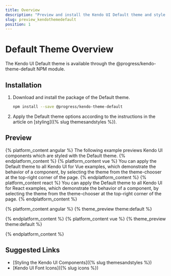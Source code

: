 ```yaml
---
title: Overview
description: "Preview and install the Kendo UI Default theme and style the Kendo UI components in Angular and React projects."
slug: preview_kendothemedefault
position: 1
---
```


# Default Theme Overview

The Kendo UI Default theme is available through the @progress/kendo-theme-default NPM module.

## Installation

1. Download and install the package of the Default theme.

    ```sh
    npm install --save @progress/kendo-theme-default
    ```

1. Apply the Default theme options according to the instructions in the article on [styling]({% slug themesandstyles %}).

## Preview

{% platform_content angular %}
The following example previews Kendo UI components which are styled with the Default theme.
{% endplatform_content %}
{% platform_content vue %}
You can apply the Default theme to all Kendo UI for Vue examples, which demonstrate the behavior of a component, by selecting the theme from the theme-chooser at the top-right corner of the page.
{% endplatform_content %}
{% platform_content react %}
You can apply the Default theme to all Kendo UI for React examples, which demonstrate the behavior of a component, by selecting the theme from the theme-chooser at the top-right corner of the page.
{% endplatform_content %}

{% platform_content angular %}
{% theme_preview theme:default %}
<script async src="{% asset_path theme-preview.js %}"></script>
{% endplatform_content %}
{% platform_content vue %}
{% theme_preview theme:default %}
<script async src="{% asset_path vue-theme-preview.js %}"></script>
{% endplatform_content %}

## Suggested Links

* [Styling the Kendo UI Components]({% slug themesandstyles %})
* [Kendo UI Font Icons]({% slug icons %})

